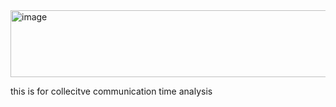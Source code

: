 <img width="824" height="107" alt="image" src="https://github.com/user-attachments/assets/9ee6c437-0cd0-4bb9-8e34-0dd4ca6440b5" />

this is for collecitve communication time analysis
